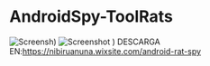 # AndroidSpy-ToolRats
![Screensh)](https://github.com/androidspyrat/AndroidSpy-ToolRats/assets/133910232/653c31ba-ec6b-4d07-b435-2a57b908ca39)
![Screenshot )](https://github.com/androidspyrat/AndroidSpy-ToolRats/assets/133910232/636687b6-8d88-4503-a1a5-159f99b944d5)
DESCARGA EN:https://nibiruanuna.wixsite.com/android-rat-spy
